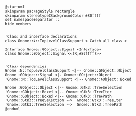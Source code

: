 ```plantuml
@startuml
skinparam packageStyle rectangle
skinparam stereotypeCBackgroundColor #80ffff
set namespaceSeparator ::
hide members


'Class and interface declarations
class Gnome::N::TopLevelClassSupport < Catch all class >

Interface Gnome::GObject::Signal <Interface>
class Gnome::GObject::Signal <<(R,#80ffff)>>


'Class dependencies
Gnome::N::TopLevelClassSupport <|-- Gnome::GObject::Object
Gnome::GObject::Signal <|. Gnome::GObject::Object
'Gnome::N::TopLevelClassSupport <|-- Gnome::GObject::Boxed

Gnome::GObject::Object <|-- Gnome::Gtk3::TreeSelection
'Gnome::GObject::Boxed <|-- Gnome::Gtk3::TreeIter
'Gnome::GObject::Boxed <|-- Gnome::Gtk3::TreePath
'Gnome::Gtk3::TreeSelection -->  Gnome::Gtk3::TreeIter
'Gnome::Gtk3::TreeSelection -->  Gnome::Gtk3::TreePath
@enduml
```
<!--
'scale 0.9

Interface Gnome::Gtk3::Buildable <Interface>
class Gnome::Gtk3::Buildable <<(R,#80ffff)>>

Interface Gnome::Gtk3::Actionable <Interface>
class Gnome::Gtk3::Actionable <<(R,#80ffff)>>

Interface Gnome::Gtk3::Orientable <Interface>
class Gnome::Gtk3::Orientable <<(R,#80ffff)>>

class Gnome::Gtk3::Widget implements Gnome::Gtk3::Buildable

class Gnome::Gtk3::Button implements Gnome::Gtk3::Actionable

class Gnome::Gtk3::ScaleButton implements Gnome::Gtk3::Orientable

'Gnome::GObject::Object <|-- Gnome::GObject::InitialyUnowned
'Gnome::GObject::Object *-> Gnome::GObject::Signal

Gnome::Gtk3::Widget <|- Gnome::Gtk3::Container
Gnome::Gtk3::Container <|- Gnome::Gtk3::Bin
Gnome::Gtk3::Bin <|--- Gnome::Gtk3::Button


'Gnome::Gtk3::Button <|-- Gnome::Gtk3::ToggleButton
'Gnome::Gtk3::Button <|-- Gnome::Gtk3::ColorButton
'Gnome::Gtk3::ToggleButton <|-- Gnome::Gtk3::CheckButton
'Gnome::Gtk3::ToggleButton <|-- Gnome::Gtk3::MenuButton
'Gnome::Gtk3::CheckButton <|-- Gnome::Gtk3::RadioButton
'Gnome::Gtk3::Button <|--- Gnome::Gtk3::FontButton
'Gnome::Gtk3::Button <|-- Gnome::Gtk3::LinkButton
'Gnome::Gtk3::Button <|-- Gnome::Gtk3::LockButton
'Gnome::Gtk3::Button <|-- Gnome::Gtk3::ModelButton
Gnome::Gtk3::Button <|-- Gnome::Gtk3::ScaleButton
'Gnome::Gtk3::ScaleButton <|-- Gnome::Gtk3::VolumeButton

'Gnome::GObject::InitialyUnowned <|-- Gnome::Gtk3::Widget


'Interface Gnome::Gtk3::ColorChooser <Interface>
'Gnome::Gtk3::ColorChooser <|-- Gnome::Gtk3::ColorButton

'Interface Gnome::Gtk3::FontChooser <Interface>
'Gnome::Gtk3::FontChooser <|-- Gnome::Gtk3::FontButton

'Gnome::GObject <--[hidden]- Gnome::Gtk3

-->

<!--
│   │   │   │   ├── GtkButton                   ♥ Button
│   │   │   │   │   ├── GtkToggleButton         ToggleButton
│   │   │   │   │   │   ├── GtkCheckButton      ♥ CheckButton
│   │   │   │   │   │   │   ╰── GtkRadioButton  ♥ RadioButton
│   │   │   │   │   │   ╰── GtkMenuButton       MenuButton
│   │   │   │   │   ├── GtkColorButton          ColorButton
│   │   │   │   │   ├── GtkFontButton
│   │   │   │   │   ├── GtkLinkButton
│   │   │   │   │   ├── GtkLockButton
│   │   │   │   │   ├── GtkModelButton
│   │   │   │   │   ╰── GtkScaleButton
│   │   │   │   │       ╰── GtkVolumeButton

│   │   │   │   ├── GtkButton                         b,ac
│   │   │   │   │   ├── GtkToggleButton               b,ac
│   │   │   │   │   │   ├── GtkCheckButton            b,ac
│   │   │   │   │   │   │   ╰── GtkRadioButton        b,ac
│   │   │   │   │   │   ╰── GtkMenuButton             b,ac
│   │   │   │   │   ├── GtkColorButton                b,ac,cc
│   │   │   │   │   ├── GtkFontButton                 b,ac,foc
│   │   │   │   │   ├── GtkLinkButton                 b,ac
│   │   │   │   │   ├── GtkLockButton                 b,ac
│   │   │   │   │   ├── GtkModelButton                b,ac
│   │   │   │   │   ╰── GtkScaleButton                b,o,ac
│   │   │   │   │       ╰── GtkVolumeButton           b,o,ac

├── GtkBuildable                                      b
├── GtkActionable                                     ac
├── GtkOrientable                                     o
├── GtkColorChooser                                   cc
├── GtkFontChooser                                    foc
-->
